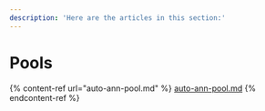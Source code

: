 ```yaml
---
description: 'Here are the articles in this section:'
---
```


# Pools

{% content-ref url="auto-ann-pool.md" %}
[auto-ann-pool.md](auto-ann-pool.md)
{% endcontent-ref %}
